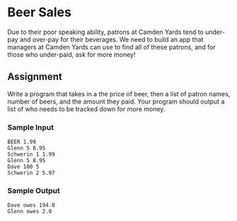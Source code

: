 # Beer Sales
Due to their poor speaking ability, patrons at Camden Yards tend to under-pay and over-pay for their beverages. We need to build an app that managers at Camden Yards can use to find all of these patrons, and for those who under-paid, ask for more money!

## Assignment
Write a program that takes in a the price of beer, then a list of patron names, number of beers, and the amount they paid. Your program should output a list of who needs to be tracked down for more money.

### Sample Input

```
BEER 1.99
Glenn 5 8.95
Schwerin 1 1.99
Glenn 5 8.95
Dave 100 5
Schwerin 2 5.97
```

### Sample Output

```
Dave owes 194.0
Glenn owes 2.0
```

